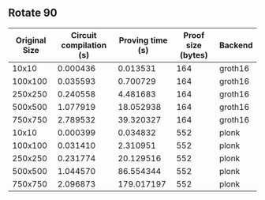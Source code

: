 ## Rotate 90
| Original Size | Circuit compilation (s) | Proving time (s) | Proof size (bytes) | Backend |
|---|---|---|---|---|
| 10x10 | 0.000436 | 0.013531 | 164 | groth16 |
| 100x100 | 0.035593 | 0.700729 | 164 | groth16 |
| 250x250 | 0.240558 | 4.481683 | 164 | groth16 |
| 500x500 | 1.077919 | 18.052938 | 164 | groth16 |
| 750x750 | 2.789532 | 39.320327 | 164 | groth16 |
| 10x10 | 0.000399 | 0.034832 | 552 | plonk |
| 100x100 | 0.031410 | 2.310951 | 552 | plonk |
| 250x250 | 0.231774 | 20.129516 | 552 | plonk |
| 500x500 | 1.044570 | 86.554344 | 552 | plonk |
| 750x750 | 2.096873 | 179.017197 | 552 | plonk |
